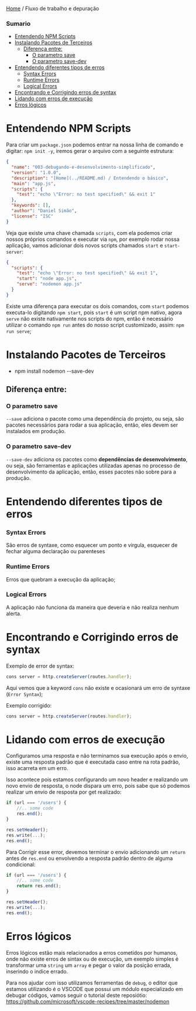 [Home](../README.md) / Fluxo de trabalho e depuração

### Sumario

- [Entendendo NPM Scripts](#entendendo-npm-scripts)
- [Instalando Pacotes de Terceiros](#instalando-pacotes-de-terceiros)
  - [Diferença entre:](#diferen%C3%A7a-entre)
    - [O parametro save](#o-parametro-save)
    - [O parametro save-dev](#o-parametro-save-dev)
- [Entendendo diferentes tipos de erros](#entendendo-diferentes-tipos-de-erros)
    - [Syntax Errors](#syntax-errors)
    - [Runtime Errors](#runtime-errors)
    - [Logical Errors](#logical-errors)
- [Encontrando e Corrigindo erros de syntax](#encontrando-e-corrigindo-erros-de-syntax)
- [Lidando com erros de execução](#lidando-com-erros-de-execu%C3%A7%C3%A3o)
- [Erros lógicos](#erros-l%C3%B3gicos)


# Entendendo NPM Scripts

Para criar um `package.json` podemos entrar na nossa linha de comando e digitar: `npm init -y`,
iremos gerar o arquivo com a seguinte estrutura:

```json
{
  "name": "003-debugando-e-desenvolvimento-simplificado",
  "version": "1.0.0",
  "description": "[Home](../README.md) / Entendendo o básico",
  "main": "app.js",
  "scripts": {
    "test": "echo \"Error: no test specified\" && exit 1"
  },
  "keywords": [],
  "author": "Daniel Simão",
  "license": "ISC"
}
```

Veja que existe uma chave chamada `scripts`, com ela podemos criar nossos próprios
comandos e executar via `npm`, por exemplo rodar nossa aplicação, vamos adicionar dois novos
scripts chamados `start` e `start-server`:

```json
{
  "scripts": {
    "test": "echo \"Error: no test specified\" && exit 1",
    "start": "node app.js",
    "serve": "nodemon app.js"
  }
}
```

Existe uma diferença para executar os dois comandos, com `start` podemos executa-lo
digitando `npm start`, pois `start` é um script npm nativo, agora `serve` não existe nativamente
nos scripts do npm, então é necessário utilizar o comando `npm run` antes do nosso script customizado,
assim: `npm run serve`;

# Instalando Pacotes de Terceiros

- npm install nodemon --save-dev

## Diferença entre:

### O parametro save

`--save` adiciona o pacote como uma dependência do projeto, ou seja, são pacotes necessários para rodar a sua aplicação,
então, eles devem ser instalados em produção.

### O parametro save-dev

`--save-dev` adiciona os pacotes como **dependências de desenvolvimento**, ou seja, são ferramentas e aplicações utilizadas apenas
no processo de desenvolvimento da aplicação, então, esses pacotes não sobre para a produção. 

# Entendendo diferentes tipos de erros

### Syntax Errors

São erros de syntaxe, como esquecer um ponto e virgula, esquecer de fechar alguma
declaração ou parenteses


### Runtime Errors

Erros que quebram a execução da aplicação;


### Logical Errors

A aplicação não funciona da maneira que deveria e não realiza nenhum alerta.


# Encontrando e Corrigindo erros de syntax

Exemplo de error de syntax:

```javascript
cons server = http.createServer(routes.handler);
```

Aqui vemos que a keyword `cons` não existe e ocasionará um erro de syntaxe (`Error Syntax`);

Exemplo corrigido:

```javascript
cons server = http.createServer(routes.handler);
```

# Lidando com erros de execução

Configuramos uma resposta e não terminamos sua execução após o envio,
existe uma resposta padrão que é executada caso entre na rota padrão, isso
acarreta em um erro.

Isso acontece pois estamos configurando um novo header e realizando um novo
envio de resposta, o node dispara um erro, pois sabe que só podemos realizar um
envio de resposta por get realizado:

```javascript
if (url === '/users') {
    //.. some code
    res.end();
}

res.setHeader();
res.write(...);
res.end();
```

Para Corrigir esse error, devemos terminar o envio adicionando um `return`
antes de `res.end` ou envolvendo a resposta padrão dentro de alguma condicional:


```javascript
if (url === '/users') {
    //.. some code
    return res.end();
}

res.setHeader();
res.write(...);
res.end();
```

# Erros lógicos

Erros lógicos estão mais relacionados a erros cometidos por humanos, onde não existe erros de sintax ou de execução,
um exemplo simples é transformar uma `string` um `array` e pegar o valor da posição errada, inserindo o indice errado.

Para nos ajudar com isso utilizamos ferramentas de `debug`, o editor que estamos utilizando é o VSCODE que possui um módulo
especializado em debugar códigos, vamos seguir o tutorial deste reposiótio: https://github.com/microsoft/vscode-recipes/tree/master/nodemon
